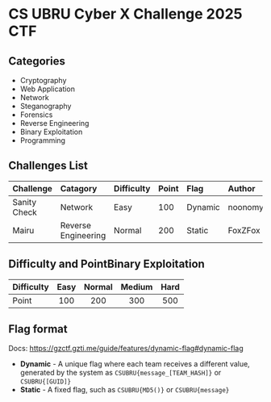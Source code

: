 # CS UBRU Cyber X Challenge 2025 CTF

## Categories

- Cryptography
- Web Application
- Network
- Steganography
- Forensics
- Reverse Engineering
- Binary Exploitation
- Programming

## Challenges List

| Challenge | Catagory | Difficulty | Point | Flag | Author |
| :- | :- | :- | :- | :- | :- |
| Sanity Check | Network | Easy | 100 | Dynamic | noonomyen |
| Mairu | Reverse Engineering | Normal | 200 | Static | FoxZFox |

## Difficulty and PointBinary Exploitation

| Difficulty | Easy | Normal | Medium | Hard |
| :- | :-: | :-: | :-: | :-: |
| Point | 100 | 200 | 300 | 500 |

## Flag format

Docs: https://gzctf.gzti.me/guide/features/dynamic-flag#dynamic-flag

- **Dynamic** - A unique flag where each team receives a different value, generated by the system as `CSUBRU{message_[TEAM_HASH]}` or `CSUBRU{[GUID]}`
- **Static** - A fixed flag, such as `CSUBRU{MD5()}` or `CSUBRU{message}`
